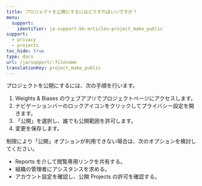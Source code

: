 ```yaml
---
title: プロジェクトを公開にするにはどうすればいいですか？
menu:
  support:
    identifier: ja-support-kb-articles-project_make_public
support:
  - privacy
  - projects
toc_hide: true
type: docs
url: /ja/support/:filename
translationKey: project_make_public
---
```

プロジェクトを公開にするには、次の手順を行います。

1. Weights & Biases のウェブアプリでプロジェクトページにアクセスします。
2. ナビゲーションバーのロックアイコンをクリックしてプライバシー設定を開きます。
3. 「公開」を選択し、誰でも公開範囲を許可します。
4. 変更を保存します。

制限により「公開」オプションが利用できない場合は、次のオプションを検討してください。

- Reports を介して閲覧専用リンクを共有する。
- 組織の管理者にアシスタンスを求める。
- アカウント設定を確認し、公開 Projects の許可を確認する。